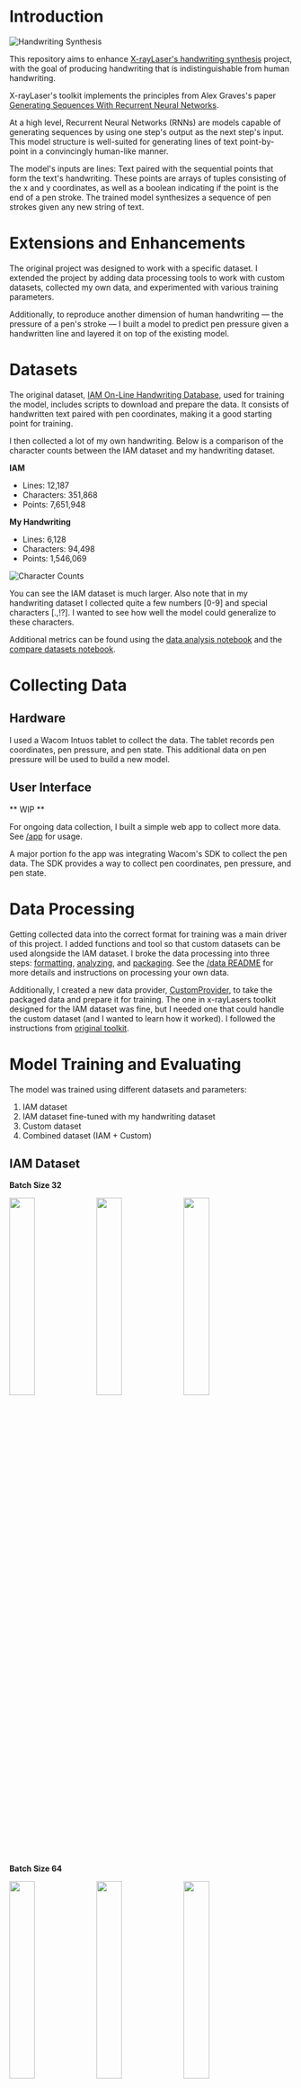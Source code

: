 # Introduction

![Handwriting Synthesis](./assets/improve_me_please.png)

This repository aims to enhance [X-rayLaser's handwriting synthesis](https://github.com/X-rayLaser/pytorch-handwriting-synthesis-toolkit) project, with the goal of producing handwriting that is indistinguishable from human handwriting.

X-rayLaser's toolkit implements the principles from Alex Graves's paper [Generating Sequences With Recurrent Neural Networks](https://arxiv.org/abs/1308.0850).

At a high level, Recurrent Neural Networks (RNNs) are models capable of generating sequences by using one step's output as the next step's input. This model structure is well-suited for generating lines of text point-by-point in a convincingly human-like manner.

The model's inputs are lines: Text paired with the sequential points that form the text's handwriting. These points are arrays of tuples consisting of the x and y coordinates, as well as a boolean indicating if the point is the end of a pen stroke. The trained model synthesizes a sequence of pen strokes given any new string of text.

# Extensions and Enhancements

The original project was designed to work with a specific dataset. I extended the project by adding data processing tools to work with custom datasets, collected my own data, and experimented with various training parameters.

Additionally, to reproduce another dimension of human handwriting — the pressure of a pen's stroke — I built a model to predict pen pressure given a handwritten line and layered it on top of the existing model.


# Datasets
The original dataset, [IAM On-Line Handwriting Database](https://fki.tic.heia-fr.ch/databases/iam-on-line-handwriting-database), used for training the model, includes scripts to download and prepare the data. It consists of handwritten text paired with pen coordinates, making it a good starting point for training.

I then collected a lot of my own handwriting. Below is a comparison of the character counts between the IAM dataset and my handwriting dataset.

**IAM**
- Lines: 12,187
- Characters: 351,868
- Points: 7,651,948

**My Handwriting**
- Lines: 6,128
- Characters: 94,498
- Points: 1,546,069

![Character Counts](./assets/character_counts.png)

You can see the IAM dataset is much larger. Also note that in my handwriting dataset I collected quite a few numbers [0-9] and special characters [.,!?]. I wanted to see how well the model could generalize to these characters.

Additional metrics can be found using the [data analysis notebook](./data/analyze.ipynb) and the [compare datasets notebook](./notebooks/compare_datasets.ipynb).

# Collecting Data
## Hardware
I used a Wacom Intuos tablet to collect the data. The tablet records pen coordinates, pen pressure, and pen state. This additional data on pen pressure will be used to build a new model.

## User Interface
** WIP **

For ongoing data collection, I built a simple web app to collect more data. See [/app](/app) for usage.

A major portion fo the app was integrating Wacom's SDK to collect the pen data. The SDK provides a way to collect pen coordinates, pen pressure, and pen state.

# Data Processing
Getting collected data into the correct format for training was a main driver of this project. I added functions and tool so that custom datasets can be used alongside the IAM dataset. I broke the data processing into three steps: [formatting](./data/format.ipynb), [analyzing](./data/analyze.ipynb), and [packaging](./data/package.ipynb). See the [/data README](./data/README.md) for more details and instructions on processing your own data.

Additionally, I created a new data provider, [CustomProvider](./handwriting_synthesis/data_providers/custom.py), to take the packaged data and prepare it for training. The one in x-rayLasers toolkit designed for the IAM dataset was fine, but I needed one that could handle the custom dataset (and I wanted to learn how it worked). I followed the instructions from [original toolkit](https://github.com/X-rayLaser/pytorch-handwriting-synthesis-toolkit?tab=readme-ov-file#data-preparation).

# Model Training and Evaluating
The model was trained using different datasets and parameters:
1. IAM dataset
4. IAM dataset fine-tuned with my handwriting dataset
2. Custom dataset
3. Combined dataset (IAM + Custom)

## IAM Dataset
**Batch Size 32**
<p float="left">
  <img src="./assets/iam_32_loss.png" width="30%" />
  <img src="./assets/iam_32_mse.png" width="30%" /> 
  <img src="./assets/iam_32_sse.png" width="30%" />
</p>

**Batch Size 64**
<p float="left">
  <img src="./assets/iam_64_loss.png" width="30%" />
  <img src="./assets/iam_64_mse.png" width="30%" /> 
  <img src="./assets/iam_64_sse.png" width="30%" />
</p>

## Fine-Tuned IAM Dataset (Normalized)
**Fine-Tuned with my handwriting normalized to the IAM data**
<p float="left">
  <img src="./assets/fine_tuned_loss.png" width="30%" />
  <img src="./assets/fine_tuned_mse.png" width="30%" /> 
  <img src="./assets/fine_tuned_sse.png" width="30%" />
</p>

## Fine-Tuned IAM Dataset (Interpolated)
**Fine-Tuned with my handwriting with 1.2x points per character compared to the IAM data**

** Todo: Add more formal evaluations **

# Priming
The model can be primed with a sequence of pen coordinates to generate a sequence that follows the "style" of the primed sequence. More details are in the [notebooks](./notebooks/priming.ipynb).

# Pressure -- A New Model
** WIP **

To improve handwriting "authenticity", I plan to add pen pressure as a dimension in the model output. The new dataset includes pen pressure data collected using the Wacom Intuos tablet.

Rather than modifying the existing model, I plan on layering a new model on top of the existing one's output. 

I will experiment with different architectures: 
1. One that takes pen coordinates and pen state to output pen pressure.
2. Another that includes text in the input.

Visualization of pen pressure will be done using a [plotting technique](./notebooks/thickness.ipynb).
![Stroke Thickness](./assets/stroke_thickness.png)

# Additional Resources

## Training Infrastructure
*Todo: Add details.*

## Dataflow Automation with Prefect
*Todo: Add details.*
